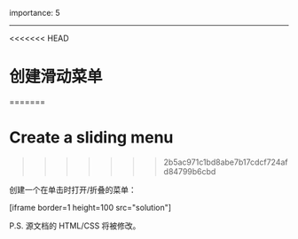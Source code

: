 importance: 5

---

<<<<<<< HEAD
# 创建滑动菜单
=======
# Create a sliding menu
>>>>>>> 2b5ac971c1bd8abe7b17cdcf724afd84799b6cbd

创建一个在单击时打开/折叠的菜单：

[iframe border=1 height=100 src="solution"]

P.S. 源文档的 HTML/CSS 将被修改。
